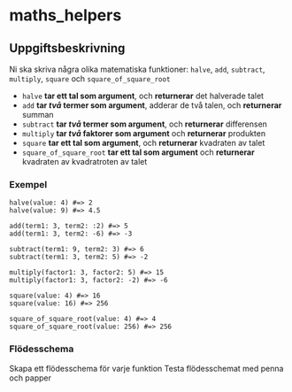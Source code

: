 # maths_helpers
## Uppgiftsbeskrivning ##

Ni ska skriva några olika matematiska funktioner: `halve`, `add`, `subtract`, `multiply`, `square` och `square_of_square_root`

* `halve` **tar ett tal som argument**, och **returnerar** det halverade talet
* `add` **tar *två* termer som argument**, adderar de två talen, och **returnerar** summan
* `subtract` **tar *två* termer som argument**, och **returnerar** differensen
* `multiply` **tar *två* faktorer som argument** och **returnerar** produkten
* `square` **tar ett tal som argument**, och **returnerar** kvadraten av talet
* `square_of_square_root` **tar ett tal som argument** och **returnerar** kvadraten av kvadratroten av talet

### Exempel ###
	
	halve(value: 4) #=> 2
	halve(value: 9) #=> 4.5

	add(term1: 3, term2: :2) #=> 5
	add(term1: 3, term2: -6) #=> -3

	subtract(term1: 9, term2: 3) #=> 6
	subtract(term1: 3, term2: 5) #=> -2

	multiply(factor1: 3, factor2: 5) #=> 15
	multiply(factor1: 3, factor2: -2) #=> -6

	square(value: 4) #=> 16
	square(value: 16) #=> 256

	square_of_square_root(value: 4) #=> 4
	square_of_square_root(value: 256) #=> 256

### Flödesschema ###

Skapa ett flödesschema för varje funktion
Testa flödesschemat med penna och papper
